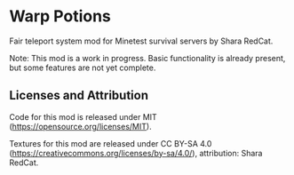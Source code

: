 Warp Potions
===

Fair teleport system mod for Minetest survival servers by Shara RedCat.

Note: This mod is a work in progress. Basic functionality is already present, but some features are not yet complete.



Licenses and Attribution 
-----------------------

Code for this mod is released under MIT (https://opensource.org/licenses/MIT).

Textures for this mod are released under CC BY-SA 4.0 (https://creativecommons.org/licenses/by-sa/4.0/), attribution: Shara RedCat.
